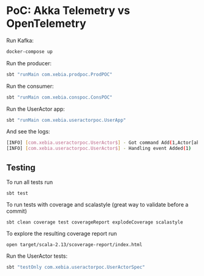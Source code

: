 # PoC: Akka Telemetry vs OpenTelemetry

Run Kafka:

```bash
docker-compose up
```

Run the producer:

```bash
sbt "runMain com.xebia.prodpoc.ProdPOC"
```

Run the consumer:

```bash
sbt "runMain com.xebia.conspoc.ConsPOC"
```

Run the UserActor app:

```bash
sbt "runMain com.xebia.useractorpoc.UserApp"
```

And see the logs:

```bash
[INFO] [com.xebia.useractorpoc.UserActor$] - Got command Add(1,Actor[akka://UserActorPoC/deadLetters#0])
[INFO] [com.xebia.useractorpoc.UserActor$] - Handling event Added(1) 
```


## Testing

To run all tests run
```
sbt test
```

To run tests with coverage and scalastyle (great way to validate before a commit)
```
sbt clean coverage test coverageReport explodeCoverage scalastyle
```

To explore the resulting coverage report run
```
open target/scala-2.13/scoverage-report/index.html
```

Run the UserActor tests:

```bash
sbt "testOnly com.xebia.useractorpoc.UserActorSpec" 
```
